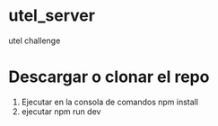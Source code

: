 # utel_server
utel challenge

# Descargar o clonar el repo

1. Ejecutar en la consola de comandos npm install
2. ejecutar npm run dev
